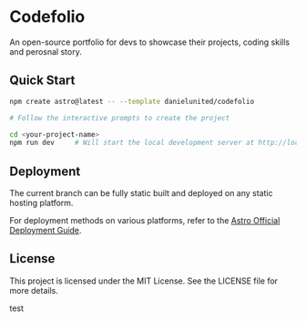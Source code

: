 # Codefolio
An open-source portfolio for devs to showcase their projects, coding skills and perosnal story.

## Quick Start

```bash
npm create astro@latest -- --template danielunited/codefolio

# Follow the interactive prompts to create the project

cd <your-project-name>
npm run dev     # Will start the local development server at http://localhost:4321 by default

```

## Deployment
The current branch can be fully static built and deployed on any static hosting platform.

For deployment methods on various platforms, refer to the [Astro Official Deployment Guide](https://docs.astro.build/en/guides/deploy/).

## License
This project is licensed under the MIT License. See the LICENSE file for more details.


test
